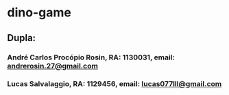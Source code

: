 # dino-game
## Dupla:
### André Carlos Procópio Rosin, RA: 1130031, email: andrerosin.27@gmail.com
### Lucas Salvalaggio, RA: 1129456, email: lucas077lll@gmail.com
